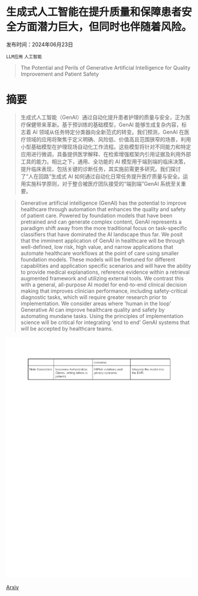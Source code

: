 # 生成式人工智能在提升质量和保障患者安全方面潜力巨大，但同时也伴随着风险。

发布时间：2024年06月23日

`LLM应用` `人工智能`

> The Potential and Perils of Generative Artificial Intelligence for Quality Improvement and Patient Safety

# 摘要

> 生成式人工智能（GenAI）通过自动化提升患者护理的质量与安全，正为医疗保健带来革新。基于预训练的基础模型，GenAI 能够生成复杂内容，标志着 AI 领域从任务特定分类器向全新范式的转变。我们预测，GenAI 在医疗领域的应用将聚焦于定义明确、风险低、价值高且范围狭窄的场景，利用小型基础模型在护理现场自动化工作流程。这些模型将针对不同能力和特定应用进行微调，具备提供医学解释、在检索增强框架内引用证据及利用外部工具的能力。相比之下，通用、全功能的 AI 模型用于端到端的临床决策，提升临床表现，包括关键的诊断任务，其实施前需更多研究。我们探讨了“人在回路”生成式 AI 如何通过自动化日常任务提升医疗质量与安全。运用实施科学原则，对于整合被医疗团队接受的“端到端”GenAI 系统至关重要。

> Generative artificial intelligence (GenAI) has the potential to improve healthcare through automation that enhances the quality and safety of patient care. Powered by foundation models that have been pretrained and can generate complex content, GenAI represents a paradigm shift away from the more traditional focus on task-specific classifiers that have dominated the AI landscape thus far. We posit that the imminent application of GenAI in healthcare will be through well-defined, low risk, high value, and narrow applications that automate healthcare workflows at the point of care using smaller foundation models. These models will be finetuned for different capabilities and application specific scenarios and will have the ability to provide medical explanations, reference evidence within a retrieval augmented framework and utilizing external tools. We contrast this with a general, all-purpose AI model for end-to-end clinical decision making that improves clinician performance, including safety-critical diagnostic tasks, which will require greater research prior to implementation. We consider areas where 'human in the loop' Generative AI can improve healthcare quality and safety by automating mundane tasks. Using the principles of implementation science will be critical for integrating 'end to end' GenAI systems that will be accepted by healthcare teams.

![生成式人工智能在提升质量和保障患者安全方面潜力巨大，但同时也伴随着风险。](../../../paper_images/2407.16902/x1.png)

[Arxiv](https://arxiv.org/abs/2407.16902)